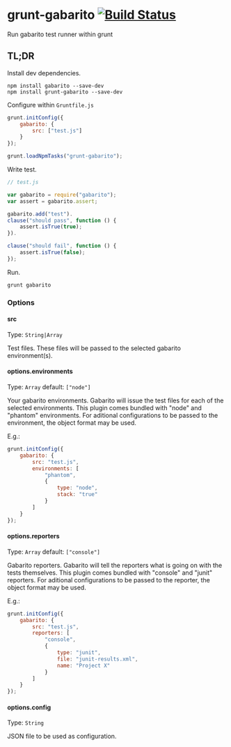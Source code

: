 grunt-gabarito [![Build Status](https://travis-ci.org/pablo-cabrera/grunt-gabarito.png)](https://travis-ci.org/pablo-cabrera/gabarito-grunt)
==============

Run gabarito test runner within grunt



## TL;DR

Install dev dependencies.

```shell
npm install gabarito --save-dev
npm install grunt-gabarito --save-dev
```
Configure within `Gruntfile.js`

```js
grunt.initConfig({
    gabarito: {
        src: ["test.js"]
    }
});

grunt.loadNpmTasks("grunt-gabarito");
```

Write test.
```js
// test.js

var gabarito = require("gabarito");
var assert = gabarito.assert;

gabarito.add("test").
clause("should pass", function () {
    assert.isTrue(true);
}).

clause("should fail", function () {
    assert.isTrue(false);
});
```
Run.
```shell
grunt gabarito
```

### Options

#### src
Type: `String|Array`

Test files. These files will be passed to the selected gabarito environment(s).

#### options.environments
Type: `Array` default: `["node"]`

Your gabarito environments. Gabarito will issue the test files for each of the selected environments.
This plugin comes bundled with "node" and "phantom" environments. For aditional configurations to be passed to the environment, the object format may be used.

E.g.:
```js
grunt.initConfig({
    gabarito: {
        src: "test.js",
        environments: [
            "phantom",
            {
                type: "node",
                stack: "true"
            }
        ]
    }
});
```

#### options.reporters
Type: `Array` default: `["console"]`

Gabarito reporters. Gabarito will tell the reporters what is going on with the tests themselves. This plugin comes bundled with "console" and "junit" reporters. For aditional configurations to be passed to the reporter, the object format may be used.

E.g.:
```js
grunt.initConfig({
    gabarito: {
        src: "test.js",
        reporters: [
            "console",
            {
                type: "junit",
                file: "junit-results.xml",
                name: "Project X"
            }
        ]
    }
});
```

#### options.config
Type: `String`

JSON file to be used as configuration.

